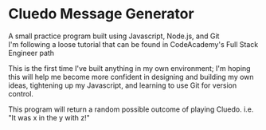 # Cluedo Message Generator

A small practice program built using Javascript, Node.js, and Git  
I'm following a loose tutorial that can be found in CodeAcademy's Full Stack Engineer path

This is the first time I've built anything in my own environment; I'm hoping this will help me become more confident in designing and building my own ideas, tightening up my Javascript, and learning to use Git for version control.

This program will return a random possible outcome of playing Cluedo. i.e. "It was x in the y with z!"
